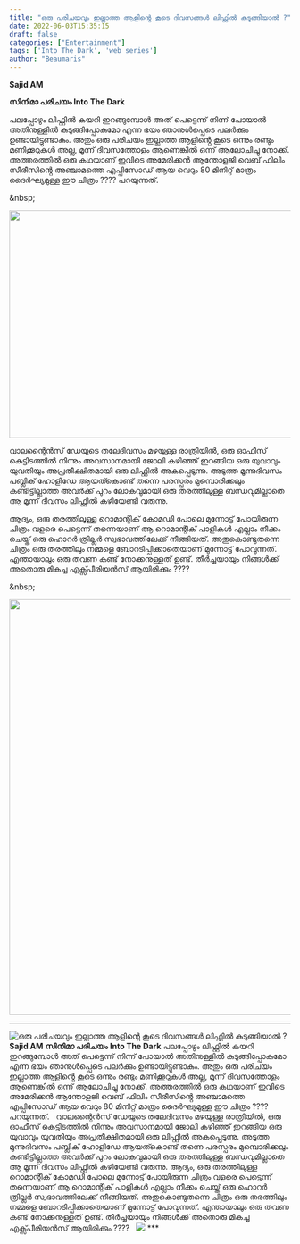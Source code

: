 ```yaml
---
title: "ഒരു പരിചയവും ഇല്ലാത്ത ആളിൻ്റെ കൂടെ ദിവസങ്ങൾ ലിഫ്റ്റിൽ കുടുങ്ങിയാൽ ?"
date: 2022-06-03T15:35:15
draft: false
categories: ["Entertainment"]
tags: ['Into The Dark', 'web series']
author: "Beaumaris"
---
```


<strong>Sajid AM</strong>

<strong>സിനിമാ പരിചയം </strong>
<strong>Into The Dark</strong>

പലപ്പോഴും ലിഫ്റ്റിൽ കയറി ഇറങ്ങുമ്പോൾ അത് പെട്ടെന്ന് നിന്ന് പോയാൽ അതിനുള്ളിൽ കുടുങ്ങിപ്പോകുമോ എന്ന ഭയം ഞാനുൾപ്പെടെ പലർക്കും ഉണ്ടായിട്ടുണ്ടാകും. അതും ഒരു പരിചയം ഇല്ലാത്ത ആളിൻ്റെ കൂടെ ഒന്നും രണ്ടും മണിക്കൂറുകൾ അല്ല, മൂന്ന് ദിവസത്തോളം ആണെങ്കിൽ ഒന്ന് ആലോചിച്ചു നോക്ക്. അത്തരത്തിൽ ഒരു കഥയാണ് ഇവിടെ അമേരിക്കൻ ആന്തോളജി വെബ് ഫിലിം സീരീസിൻ്റെ അഞ്ചാമത്തെ എപ്പിസോഡ് ആയ വെറും 80 മിനിറ്റ് മാത്രം ദൈർഘ്യമുള്ള ഈ ചിത്രം ???? പറയുന്നത്.

&amp;nbsp;

<img class="wp-image-337633 aligncenter" src="https://cdn.boolokam.com/articles/2022/06/image-w1280.webp" alt="" width="725" height="408" />

വാലന്റൈൻസ് ഡേയുടെ തലേദിവസം മഴയുള്ള രാത്രിയിൽ, ഒരു ഓഫീസ് കെട്ടിടത്തിൽ നിന്നും അവസാനമായി ജോലി കഴിഞ്ഞ് ഇറങ്ങിയ ഒരു യുവാവും യുവതിയും അപ്രതീക്ഷിതമായി ഒരു ലിഫ്റ്റിൽ അകപ്പെടുന്നു. അടുത്ത മൂന്നുദിവസം പബ്ലിക് ഹോളിഡേ ആയത്കൊണ്ട് തന്നെ പരസ്പരം മുമ്പൊരിക്കലും കണ്ടിട്ടില്ലാത്ത അവർക്ക് പുറം ലോകവുമായി ഒരു തരത്തിലുള്ള ബന്ധവുമില്ലാതെ ആ മൂന്ന് ദിവസം ലിഫ്റ്റിൽ കഴിയേണ്ടി വരുന്നു.

ആദ്യം, ഒരു തരത്തിലുള്ള റൊമാന്റിക് കോമഡി പോലെ മുന്നോട്ട് പോയിരുന്ന ചിത്രം വളരെ പെട്ടെന്ന് തന്നെയാണ് ആ റൊമാന്റിക് പാളികൾ എല്ലാം നീക്കം ചെയ്ത് ഒരു ഹൊറർ ത്രില്ലർ സ്വഭാവത്തിലേക്ക് നീങ്ങിയത്. അതുകൊണ്ടുതന്നെ ചിത്രം ഒരു തരത്തിലും നമ്മളെ ബോറടിപ്പിക്കാതെയാണ് മുന്നോട്ട് പോവുന്നത്. എന്തായാലും ഒരു തവണ കണ്ട് നോക്കനുള്ളത് ഉണ്ട്. തീർച്ചയായും നിങ്ങൾക്ക് അതൊരു മികച്ച എക്സ്പീരിയൻസ് ആയിരിക്കും ????

&amp;nbsp;

<img class="wp-image-337632 aligncenter" src="https://cdn.boolokam.com/articles/2022/06/ffgggh.jpg" alt="" width="568" height="745" />

***


![ഒരു പരിചയവും ഇല്ലാത്ത ആളിൻ്റെ കൂടെ ദിവസങ്ങൾ ലിഫ്റ്റിൽ കുടുങ്ങിയാൽ ?](https://cdn.boolokam.com/articles/2022/06/image-w1280.webp)**Sajid AM** **സിനിമാ പരിചയം** **Into The Dark** പലപ്പോഴും ലിഫ്റ്റിൽ കയറി ഇറങ്ങുമ്പോൾ അത് പെട്ടെന്ന് നിന്ന് പോയാൽ അതിനുള്ളിൽ കുടുങ്ങിപ്പോകുമോ എന്ന ഭയം ഞാനുൾപ്പെടെ പലർക്കും ഉണ്ടായിട്ടുണ്ടാകും. അതും ഒരു പരിചയം ഇല്ലാത്ത ആളിൻ്റെ കൂടെ ഒന്നും രണ്ടും മണിക്കൂറുകൾ അല്ല, മൂന്ന് ദിവസത്തോളം ആണെങ്കിൽ ഒന്ന് ആലോചിച്ചു നോക്ക്. അത്തരത്തിൽ ഒരു കഥയാണ് ഇവിടെ അമേരിക്കൻ ആന്തോളജി വെബ് ഫിലിം സീരീസിൻ്റെ അഞ്ചാമത്തെ എപ്പിസോഡ് ആയ വെറും 80 മിനിറ്റ് മാത്രം ദൈർഘ്യമുള്ള ഈ ചിത്രം ???? പറയുന്നത്. &nbsp; വാലന്റൈൻസ് ഡേയുടെ തലേദിവസം മഴയുള്ള രാത്രിയിൽ, ഒരു ഓഫീസ് കെട്ടിടത്തിൽ നിന്നും അവസാനമായി ജോലി കഴിഞ്ഞ് ഇറങ്ങിയ ഒരു യുവാവും യുവതിയും അപ്രതീക്ഷിതമായി ഒരു ലിഫ്റ്റിൽ അകപ്പെടുന്നു. അടുത്ത മൂന്നുദിവസം പബ്ലിക് ഹോളിഡേ ആയത്കൊണ്ട് തന്നെ പരസ്പരം മുമ്പൊരിക്കലും കണ്ടിട്ടില്ലാത്ത അവർക്ക് പുറം ലോകവുമായി ഒരു തരത്തിലുള്ള ബന്ധവുമില്ലാതെ ആ മൂന്ന് ദിവസം ലിഫ്റ്റിൽ കഴിയേണ്ടി വരുന്നു. ആദ്യം, ഒരു തരത്തിലുള്ള റൊമാന്റിക് കോമഡി പോലെ മുന്നോട്ട് പോയിരുന്ന ചിത്രം വളരെ പെട്ടെന്ന് തന്നെയാണ് ആ റൊമാന്റിക് പാളികൾ എല്ലാം നീക്കം ചെയ്ത് ഒരു ഹൊറർ ത്രില്ലർ സ്വഭാവത്തിലേക്ക് നീങ്ങിയത്. അതുകൊണ്ടുതന്നെ ചിത്രം ഒരു തരത്തിലും നമ്മളെ ബോറടിപ്പിക്കാതെയാണ് മുന്നോട്ട് പോവുന്നത്. എന്തായാലും ഒരു തവണ കണ്ട് നോക്കനുള്ളത് ഉണ്ട്. തീർച്ചയായും നിങ്ങൾക്ക് അതൊരു മികച്ച എക്സ്പീരിയൻസ് ആയിരിക്കും ???? &nbsp; ![](https://cdn.boolokam.com/articles/2022/06/ffgggh.jpg) ***

